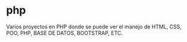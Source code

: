 # php


Varios proyectos en PHP donde se puede ver el manejo de HTML, CSS, POO, PHP, BASE DE DATOS, BOOTSTRAP, ETC.
